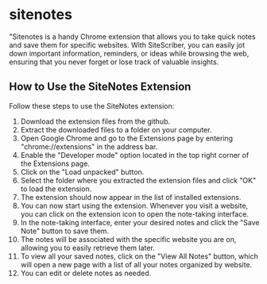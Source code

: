 # sitenotes
"Sitenotes is a handy Chrome extension that allows you to take quick notes and save them for specific websites. With SiteScriber, you can easily jot down important information, reminders, or ideas while browsing the web, ensuring that you never forget or lose track of valuable insights.


## How to Use the SiteNotes Extension

Follow these steps to use the SiteNotes extension:

1. Download the extension files from the github.
2. Extract the downloaded files to a folder on your computer.
3. Open Google Chrome and go to the Extensions page by entering "chrome://extensions" in the address bar.
4. Enable the "Developer mode" option located in the top right corner of the Extensions page.
5. Click on the "Load unpacked" button.
6. Select the folder where you extracted the extension files and click "OK" to load the extension.
7. The extension should now appear in the list of installed extensions.
8. You can now start using the extension. Whenever you visit a website, you can click on the extension icon to open the note-taking interface.
9. In the note-taking interface, enter your desired notes and click the "Save Note" button to save them.
10. The notes will be associated with the specific website you are on, allowing you to easily retrieve them later.
11. To view all your saved notes, click on the "View All Notes" button, which will open a new page with a list of all your notes organized by website.
12. You can edit or delete notes as needed.
